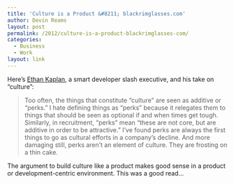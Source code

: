 ```yaml
---
title: 'Culture is a Product &#8211; blackrimglasses.com'
author: Devin Reams
layout: post
permalink: /2012/culture-is-a-product-blackrimglasses-com/
categories:
  - Business
  - Work
layout: link
---
```

Here&#8217;s [Ethan Kaplan][1], a smart developer slash executive, and his take on &#8220;culture&#8221;:

> Too often, the things that constitute “culture” are seen as additive or “perks.” I hate defining things as “perks” because it relegates them to things that should be seen as optional if and when times get tough. Similarly, in recruitment, “perks” mean “these are not core, but are additive in order to be attractive.” I’ve found perks are always the first things to go as cultural efforts in a company’s decline. And more damaging still, perks aren’t an element of culture. They are frosting on a thin cake.

The argument to build culture like a product makes good sense in a product or development-centric environment. This was a good read&#8230;

 [1]: http://www.blackrimglasses.com/2012/02/16/culture-is-a-product/